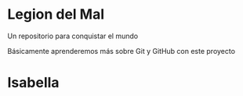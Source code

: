 # Legion del Mal
Un repositorio para conquistar el mundo

Básicamente aprenderemos más sobre Git y GitHub con este proyecto

# Isabella